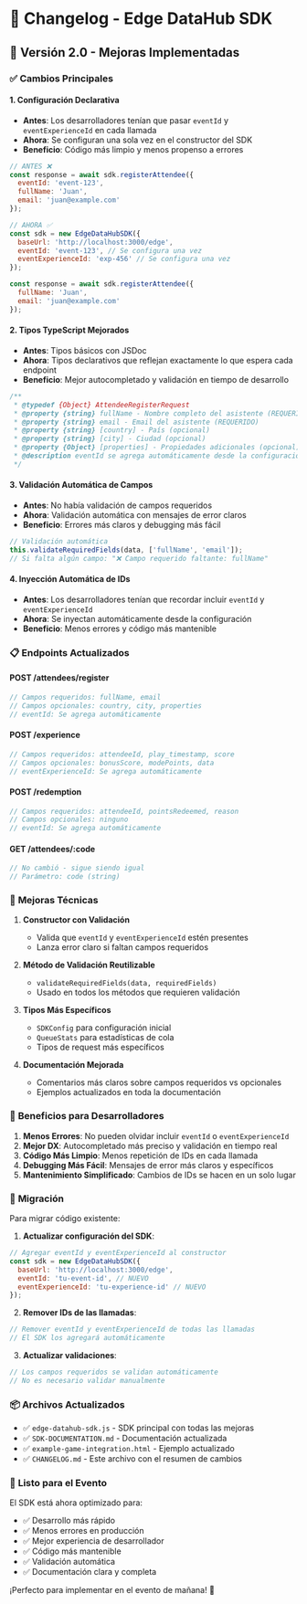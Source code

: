# 📝 Changelog - Edge DataHub SDK

## 🚀 Versión 2.0 - Mejoras Implementadas

### ✅ **Cambios Principales**

#### 1. **Configuración Declarativa**
- **Antes**: Los desarrolladores tenían que pasar `eventId` y `eventExperienceId` en cada llamada
- **Ahora**: Se configuran una sola vez en el constructor del SDK
- **Beneficio**: Código más limpio y menos propenso a errores

```javascript
// ANTES ❌
const response = await sdk.registerAttendee({
  eventId: 'event-123',
  fullName: 'Juan',
  email: 'juan@example.com'
});

// AHORA ✅
const sdk = new EdgeDataHubSDK({
  baseUrl: 'http://localhost:3000/edge',
  eventId: 'event-123', // Se configura una vez
  eventExperienceId: 'exp-456' // Se configura una vez
});

const response = await sdk.registerAttendee({
  fullName: 'Juan',
  email: 'juan@example.com'
});
```

#### 2. **Tipos TypeScript Mejorados**
- **Antes**: Tipos básicos con JSDoc
- **Ahora**: Tipos declarativos que reflejan exactamente lo que espera cada endpoint
- **Beneficio**: Mejor autocompletado y validación en tiempo de desarrollo

```typescript
/**
 * @typedef {Object} AttendeeRegisterRequest
 * @property {string} fullName - Nombre completo del asistente (REQUERIDO)
 * @property {string} email - Email del asistente (REQUERIDO)
 * @property {string} [country] - País (opcional)
 * @property {string} [city] - Ciudad (opcional)
 * @property {Object} [properties] - Propiedades adicionales (opcional)
 * @description eventId se agrega automáticamente desde la configuración del SDK
 */
```

#### 3. **Validación Automática de Campos**
- **Antes**: No había validación de campos requeridos
- **Ahora**: Validación automática con mensajes de error claros
- **Beneficio**: Errores más claros y debugging más fácil

```javascript
// Validación automática
this.validateRequiredFields(data, ['fullName', 'email']);
// Si falta algún campo: "❌ Campo requerido faltante: fullName"
```

#### 4. **Inyección Automática de IDs**
- **Antes**: Los desarrolladores tenían que recordar incluir `eventId` y `eventExperienceId`
- **Ahora**: Se inyectan automáticamente desde la configuración
- **Beneficio**: Menos errores y código más mantenible

### 📋 **Endpoints Actualizados**

#### **POST /attendees/register**
```javascript
// Campos requeridos: fullName, email
// Campos opcionales: country, city, properties
// eventId: Se agrega automáticamente
```

#### **POST /experience**
```javascript
// Campos requeridos: attendeeId, play_timestamp, score
// Campos opcionales: bonusScore, modePoints, data
// eventExperienceId: Se agrega automáticamente
```

#### **POST /redemption**
```javascript
// Campos requeridos: attendeeId, pointsRedeemed, reason
// Campos opcionales: ninguno
// eventId: Se agrega automáticamente
```

#### **GET /attendees/:code**
```javascript
// No cambió - sigue siendo igual
// Parámetro: code (string)
```

### 🔧 **Mejoras Técnicas**

1. **Constructor con Validación**
   - Valida que `eventId` y `eventExperienceId` estén presentes
   - Lanza error claro si faltan campos requeridos

2. **Método de Validación Reutilizable**
   - `validateRequiredFields(data, requiredFields)`
   - Usado en todos los métodos que requieren validación

3. **Tipos Más Específicos**
   - `SDKConfig` para configuración inicial
   - `QueueStats` para estadísticas de cola
   - Tipos de request más específicos

4. **Documentación Mejorada**
   - Comentarios más claros sobre campos requeridos vs opcionales
   - Ejemplos actualizados en toda la documentación

### 🎯 **Beneficios para Desarrolladores**

1. **Menos Errores**: No pueden olvidar incluir `eventId` o `eventExperienceId`
2. **Mejor DX**: Autocompletado más preciso y validación en tiempo real
3. **Código Más Limpio**: Menos repetición de IDs en cada llamada
4. **Debugging Más Fácil**: Mensajes de error más claros y específicos
5. **Mantenimiento Simplificado**: Cambios de IDs se hacen en un solo lugar

### 🚀 **Migración**

Para migrar código existente:

1. **Actualizar configuración del SDK**:
```javascript
// Agregar eventId y eventExperienceId al constructor
const sdk = new EdgeDataHubSDK({
  baseUrl: 'http://localhost:3000/edge',
  eventId: 'tu-event-id', // NUEVO
  eventExperienceId: 'tu-experience-id' // NUEVO
});
```

2. **Remover IDs de las llamadas**:
```javascript
// Remover eventId y eventExperienceId de todas las llamadas
// El SDK los agregará automáticamente
```

3. **Actualizar validaciones**:
```javascript
// Los campos requeridos se validan automáticamente
// No es necesario validar manualmente
```

### 📦 **Archivos Actualizados**

- ✅ `edge-datahub-sdk.js` - SDK principal con todas las mejoras
- ✅ `SDK-DOCUMENTATION.md` - Documentación actualizada
- ✅ `example-game-integration.html` - Ejemplo actualizado
- ✅ `CHANGELOG.md` - Este archivo con el resumen de cambios

### 🎉 **Listo para el Evento**

El SDK está ahora optimizado para:
- ✅ Desarrollo más rápido
- ✅ Menos errores en producción
- ✅ Mejor experiencia de desarrollador
- ✅ Código más mantenible
- ✅ Validación automática
- ✅ Documentación clara y completa

¡Perfecto para implementar en el evento de mañana! 🚀
